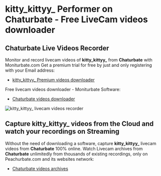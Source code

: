# kitty_kittyy_ Performer on Chaturbate - Free LiveCam videos downloader

## Chaturbate Live Videos Recorder

Monitor and record livecam videos of **kitty_kittyy_** from **Chaturbate** with Moniturbate.com
Get a premium trial for free by just and only registering with your Email address:
* [kitty_kittyy_ Premium videos downloader](https://moniturbate.com/request-demo-licence-key.html)

Free livecam videos downloader - Moniturbate Software:
* [Chaturbate videos downloader](https://moniturbate.com/moniturbate-download-software.html)

![kitty_kittyy_ livecam videos recorder](https://peachurnet.com/templates/moniturbate-software.png)


## Capture kitty_kittyy_ videos from the Cloud and watch your recordings on Streaming

Without the need of downloading a software, capture **kitty_kittyy_** livecam videos from **Chaturbate** 100% online.
Watch Livecam archives from **Chaturbate** unlimitedly from thousands of existing recordings, only on Peachurbate.com and its websites network:
* [Chaturbate videos archives](https://peachurnet.com/)